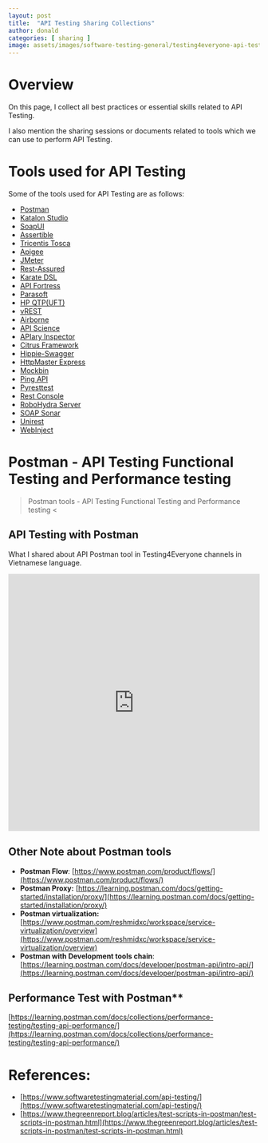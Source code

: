 ```yaml
---
layout: post
title:  "API Testing Sharing Collections"
author: donald
categories: [ sharing ]
image: assets/images/software-testing-general/testing4everyone-api-testing.png
---
```

# Overview

On this page, I collect all best practices or essential skills related to API Testing.

I also mention the sharing sessions or documents related to tools which we can use to perform API Testing.

# **Tools used for API Testing**

Some of the tools used for API Testing are as follows:

- [Postman](https://www.softwaretestingmaterial.com/postman-tutorial/)
- [Katalon Studio](https://www.softwaretestingmaterial.com/katalon-studio-tutorial/)
- [SoapUI](https://www.soapui.org/)
- [Assertible](https://assertible.com/)
- [Tricentis Tosca](https://www.tricentis.com/software-testing-tools/)
- [Apigee](https://apigee.com/)
- [JMeter](https://jmeter.apache.org/)
- [Rest-Assured](http://rest-assured.io/)
- [Karate DSL](https://github.com/intuit/karate)
- [API Fortress](http://apifortress.com/)
- [Parasoft](https://www.parasoft.com/)
- [HP QTP(UFT)](https://software.microfocus.com/)
- [vREST](https://vrest.io/)
- [Airborne](https://github.com/brooklynDev/airborne)
- [API Science](https://www.apiscience.com/)
- [APIary Inspector](https://help.apiary.io/tools/api-inspector/)
- [Citrus Framework](https://citrusframework.org/)
- [Hippie-Swagger](https://github.com/CacheControl/hippie-swagger)
- [HttpMaster Express](https://www.httpmaster.net/)
- [Mockbin](http://mockbin.org/)
- [Ping API](https://ping-api.com/)
- [Pyresttest](https://github.com/svanoort/pyresttest)
- [Rest Console](https://github.com/ahmadnassri/restconsole)
- [RoboHydra Server](http://robohydra.org/)
- [SOAP Sonar](http://www.crosschecknet.com/products/soapsonar.php)
- [Unirest](https://www.npmjs.com/package/unirest)
- [WebInject](http://www.webinject.org/)

# Postman - API Testing Functional Testing and Performance testing

> Postman tools - API Testing Functional Testing and Performance testing <

## API Testing with Postman
What I shared about API Postman tool in Testing4Everyone channels in Vietnamese language.

<p><iframe style="width:100%;" height="515" src="https://www.youtube.com/embed/qiKU4YpTFxA?si=D96Rd6oWw3Kavmua" frameborder="0" allowfullscreen></iframe></p>

## Other Note about Postman tools
- **Postman Flow**: [https://www.postman.com/product/flows/](https://www.postman.com/product/flows/)
- **Postman Proxy:** [https://learning.postman.com/docs/getting-started/installation/proxy/](https://learning.postman.com/docs/getting-started/installation/proxy/)
- **Postman virtualization:** [https://www.postman.com/reshmidxc/workspace/service-virtualization/overview](https://www.postman.com/reshmidxc/workspace/service-virtualization/overview)
- **Postman with Development tools chain**: [https://learning.postman.com/docs/developer/postman-api/intro-api/](https://learning.postman.com/docs/developer/postman-api/intro-api/)

## Performance Test with Postman**
[https://learning.postman.com/docs/collections/performance-testing/testing-api-performance/](https://learning.postman.com/docs/collections/performance-testing/testing-api-performance/)

# References:
- [https://www.softwaretestingmaterial.com/api-testing/](https://www.softwaretestingmaterial.com/api-testing/)
- [https://www.thegreenreport.blog/articles/test-scripts-in-postman/test-scripts-in-postman.html](https://www.thegreenreport.blog/articles/test-scripts-in-postman/test-scripts-in-postman.html)